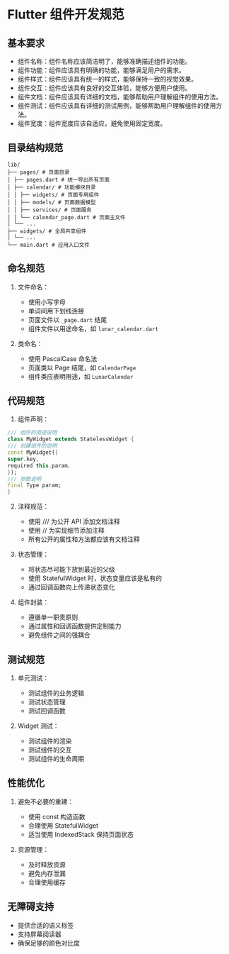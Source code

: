 # Flutter 组件开发规范

## 基本要求

- 组件名称：组件名称应该简洁明了，能够准确描述组件的功能。
- 组件功能：组件应该具有明确的功能，能够满足用户的需求。
- 组件样式：组件应该具有统一的样式，能够保持一致的视觉效果。
- 组件交互：组件应该具有良好的交互体验，能够方便用户使用。
- 组件文档：组件应该具有详细的文档，能够帮助用户理解组件的使用方法。
- 组件测试：组件应该具有详细的测试用例，能够帮助用户理解组件的使用方法。
- 组件宽度：组件宽度应该自适应，避免使用固定宽度。

## 目录结构规范

```text
lib/
├── pages/ # 页面目录
│ ├── pages.dart # 统一导出所有页面
│ ├── calendar/ # 功能模块目录
│ │ ├── widgets/ # 页面专用组件
│ │ ├── models/ # 页面数据模型
│ │ ├── services/ # 页面服务
│ │ └── calendar_page.dart # 页面主文件
│ └── ...
├── widgets/ # 全局共享组件
│ └── ...
└── main.dart # 应用入口文件
```

## 命名规范

1. 文件命名：
   - 使用小写字母
   - 单词间用下划线连接
   - 页面文件以 `_page.dart` 结尾
   - 组件文件以用途命名，如 `lunar_calendar.dart`

2. 类命名：
   - 使用 PascalCase 命名法
   - 页面类以 Page 结尾，如 `CalendarPage`
   - 组件类应表明用途，如 `LunarCalendar`

## 代码规范

1. 组件声明：

```dart
/// 组件的用途说明
class MyWidget extends StatelessWidget {
/// 创建组件的说明
const MyWidget({
super.key,
required this.param,
});
/// 参数说明
final Type param;
}
```

2. 注释规范：
   - 使用 /// 为公开 API 添加文档注释
   - 使用 // 为实现细节添加注释
   - 所有公开的属性和方法都应该有文档注释

3. 状态管理：
   - 将状态尽可能下放到最近的父级
   - 使用 StatefulWidget 时，状态变量应该是私有的
   - 通过回调函数向上传递状态变化

4. 组件封装：
   - 遵循单一职责原则
   - 通过属性和回调函数提供定制能力
   - 避免组件之间的强耦合

## 测试规范

1. 单元测试：
   - 测试组件的业务逻辑
   - 测试状态管理
   - 测试回调函数

2. Widget 测试：
   - 测试组件的渲染
   - 测试组件的交互
   - 测试组件的生命周期

## 性能优化

1. 避免不必要的重建：
   - 使用 const 构造函数
   - 合理使用 StatefulWidget
   - 适当使用 IndexedStack 保持页面状态

2. 资源管理：
   - 及时释放资源
   - 避免内存泄漏
   - 合理使用缓存

## 无障碍支持

- 提供合适的语义标签
- 支持屏幕阅读器
- 确保足够的颜色对比度